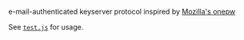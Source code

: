 e-mail-authenticated keyserver protocol inspired by [Mozilla's onepw](https://github.com/mozilla/fxa-auth-server/wiki/onepw-protocol)

See [`test.js`](./test.js) for usage.
